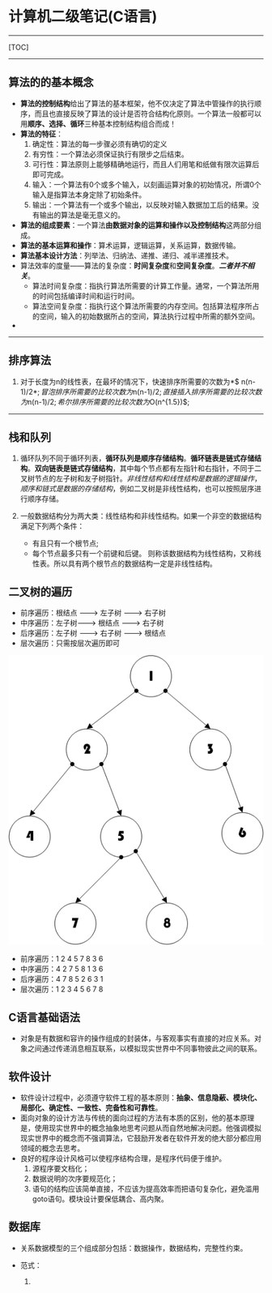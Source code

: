# 计算机二级笔记(C语言)

---

[TOC]

---
## 算法的的基本概念
- **算法的控制结构**给出了算法的基本框架，他不仅决定了算法中管操作的执行顺序，而且也直接反映了算法的设计是否符合结构化原则。一个算法一般都可以用**顺序、选择、循环**三种基本控制结构组合而成！
- **算法的特征**：
  1. 确定性：算法的每一步骤必须有确切的定义
  2. 有穷性：一个算法必须保证执行有限步之后结束。
  3. 可行性：算法原则上能够精确地运行，而且人们用笔和纸做有限次运算后即可完成。
  4. 输入：一个算法有0个或多个输入，以刻画运算对象的初始情况，所谓0个输入是指算法本身定除了初始条件。
  5. 输出：一个算法有一个或多个输出，以反映对输入数据加工后的结果。没有输出的算法是毫无意义的。
- **算法的组成要素**：一个算法**由数据对象的运算和操作以及控制结构**这两部分组成。
- **算法的基本运算和操作**：算术运算，逻辑运算，关系运算，数据传输。
- **算法基本设计方法**：列举法、归纳法、递推、递归、减半递推技术。
- 算法效率的度量——算法的复杂度：**时间复杂度**和**空间复杂度**。***二者并不相关***。
  - 算法时间复杂度：指执行算法所需要的计算工作量。通常，一个算法所用的时间包括编译时间和运行时间。
  - 算法空间复杂度：指执行这个算法所需要的内存空间。包括算法程序所占的空间，输入的初始数据所占的空间，算法执行过程中所需的额外空间。
- 

---


## 排序算法
1. 对于长度为n的线性表，在最坏的情况下，快速排序所需要的次数为*$ n(n-1)/2$*;冒泡排序所需要的比较次数为$n(n-1)/2$;直接插入排序所需要的比较次数为$n(n-1)/2$;希尔排序所需要的比较次数为$O(n^{1.5})$;

---
## 栈和队列
1. 循环队列不同于循环列表，**循环队列是顺序存储结构**。**循环链表是链式存储结构**。**双向链表是链式存储结构**，其中每个节点都有左指针和右指针，不同于二叉树节点的左子树和友子树指针。*非线性结构和线性结构是数据的逻辑操作*，*顺序和链式是数据的存储结构*，例如二叉树是非线性结构，也可以按照层序进行顺序存储。
2. 一般数据结构分为两大类：线性结构和非线性结构。如果一个非空的数据结构满足下列两个条件：

	-  有且只有一个根节点;
	-  每个节点最多只有一个前键和后键。
    则称该数据结构为线性结构，又称线性表。所以具有两个根节点的数据结构一定是非线性结构。

## 二叉树的遍历
- 前序遍历：根结点 ---> 左子树 ---> 右子树
- 中序遍历：左子树---> 根结点 ---> 右子树
- 后序遍历：左子树 ---> 右子树 ---> 根结点
- 层次遍历：只需按层次遍历即可

![ 二叉树 ](./Image/二叉树.png)



- 前序遍历：1  2  4  5  7  8  3  6 
- 中序遍历：4  2  7  5  8  1  3  6
- 后序遍历：4  7  8  5  2  6  3  1
- 层次遍历：1  2  3  4  5  6  7  8

## C语言基础语法
- 对象是有数据和容许的操作组成的封装体，与客观事实有直接的对应关系。对象之间通过传递消息相互联系，以模拟现实世界中不同事物彼此之间的联系。

## 软件设计

- 软件设计过程中，必须遵守软件工程的基本原则：**抽象、信息隐蔽、模块化、局部化、确定性、一致性、完备性和可靠性**。
- 面向对象的设计方法与传统的面向过程的方法有本质的区别，他的基本原理是，使用现实世界中的概念抽象地思考问题从而自然地解决问题。他强调模拟现实世界中的概念而不强调算法，它鼓励开发者在软件开发的绝大部分都应用领域的概念去思考。
- 良好的程序设计风格可以使程序结构合理，是程序代码便于维护。
    1.  源程序要文档化；
    2.  数据说明的次序要规范化；
    3.  语句的结构应该简单直接，不应该为提高效率而把语句复杂化，避免滥用goto语句。模块设计要保低耦合、高内聚。

## 数据库

- 关系数据模型的三个组成部分包括：数据操作，数据结构，完整性约束。

- 范式：

  1. 

   